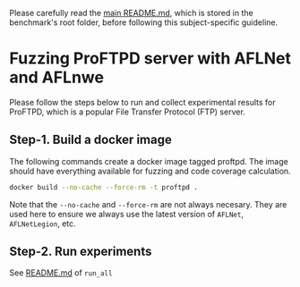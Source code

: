 Please carefully read the [main README.md](../../../README.md), which is stored in the benchmark's root folder, before following this subject-specific guideline.

# Fuzzing ProFTPD server with AFLNet and AFLnwe
Please follow the steps below to run and collect experimental results for ProFTPD, which is a popular File Transfer Protocol (FTP) server.

## Step-1. Build a docker image
The following commands create a docker image tagged proftpd. The image should have everything available for fuzzing and code coverage calculation.

```bash
docker build --no-cache --force-rm -t proftpd .
```
Note that the `--no-cache` and `--force-rm` are not always necesary.
They are used here to ensure we always use the latest version of `AFLNet`, `AFLNetLegion`, etc.


## Step-2. Run experiments

See [README.md](https://github.com/Alan32Liu/ProFuzzBench/tree/temp/scripts) of `run_all`
